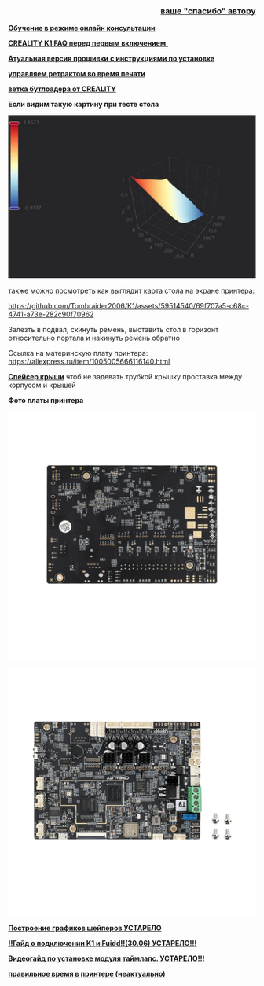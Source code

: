 <h3 align="right"><a href="https://www.tinkoff.ru/rm/yakovleva.irina203/51ZSr71845" target="_blank">ваше "спасибо" автору</a></h3>

[**Обучение в режиме онлайн консультации**](kurs.md)


[**CREALITY K1 FAQ перед первым включением.**](before_use.md)



[**Атуальная версия прошивки с инструкциями по установке**](/version_config/readme.md)


[**управляем ретрактом во время печати**](fw_retract.md)

[**ветка бутлоадера от CREALITY**](https://github.com/CrealityOfficial/K1_Series_Annex/releases/tag/V1.0.0)




**Если видим такую картину при тесте стола**

![](table.jpg)


также можно посмотреть как выглядит карта стола на экране принтера:

https://github.com/Tombraider2006/K1/assets/59514540/69f707a5-c68c-4741-a73e-282c90f70962


Залезть в подвал, скинуть ремень, выставить стол в горизонт относительно портала и накинуть ремень обратно

Ссылка на материнскую плату принтера: https://aliexpress.ru/item/1005005666116140.html


[**Спейсер крыши**](extender.zip) чтоб не задевать трубкой крышку проставка между корпусом и крышей

**Фото платы принтера**

![](plateform.jpg)

![](plateform1.jpg)


[**Построение графиков шейперов УСТАРЕЛО**](shaper_craft.md)

[**‼️Гайд о подключении K1 и Fuidd‼️(30.06) УСТАРЕЛО!!!**](mod_img.md)

[**Видеогайд по установке модуля таймлапс. УСТАРЕЛО!!!**](https://youtu.be/Bpfy8Osb2o0)

[**правильное время в принтере (неактуально)**](/date/readme.md)
